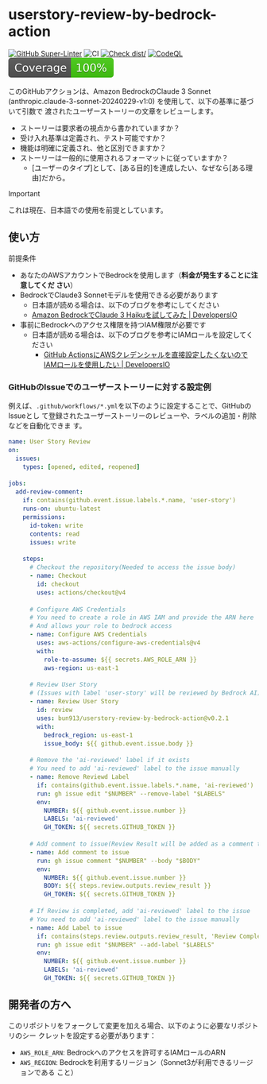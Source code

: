 # userstory-review-by-bedrock-action

[![GitHub Super-Linter](https://github.com/actions/typescript-action/actions/workflows/linter.yml/badge.svg)](https://github.com/super-linter/super-linter)
![CI](https://github.com/actions/typescript-action/actions/workflows/ci.yml/badge.svg)
[![Check dist/](https://github.com/actions/typescript-action/actions/workflows/check-dist.yml/badge.svg)](https://github.com/actions/typescript-action/actions/workflows/check-dist.yml)
[![CodeQL](https://github.com/actions/typescript-action/actions/workflows/codeql-analysis.yml/badge.svg)](https://github.com/actions/typescript-action/actions/workflows/codeql-analysis.yml)
[![Coverage](./badges/coverage.svg)](./badges/coverage.svg)

このGitHubアクションは、Amazon BedrockのClaude 3 Sonnet
(anthropic.claude-3-sonnet-20240229-v1:0) を使用して、以下の基準に基づいて引数で
渡されたユーザーストーリーの文章をレビューします。

- ストーリーは要求者の視点から書かれていますか？
- 受け入れ基準は定義され、テスト可能ですか？
- 機能は明確に定義され、他と区別できますか？
- ストーリーは一般的に使用されるフォーマットに従っていますか？
  - [ユーザーのタイプ]として、[ある目的]を達成したい、なぜなら[ある理由]だから。

> [!IMPORTANT]
>
> これは現在、日本語での使用を前提としています。

## 使い方

前提条件

- あなたのAWSアカウントでBedrockを使用します（**料金が発生することに注意してくだ
  さい**）
- BedrockでClaude3 Sonnetモデルを使用できる必要があります
  - 日本語が読める場合は、以下のブログを参考にしてください
  - [Amazon BedrockでClaude 3 Haikuを試してみた | DevelopersIO](https://dev.classmethod.jp/articles/claude-3-haiku-bedrock/)
- 事前にBedrockへのアクセス権限を持つIAM権限が必要です
  - 日本語が読める場合は、以下のブログを参考にIAMロールを設定してください
    - [GitHub ActionsにAWSクレデンシャルを直接設定したくないのでIAMロールを使用したい | DevelopersIO](https://dev.classmethod.jp/articles/github-actions-aws-sts-credentials-iamrole/)

### GitHubのIssueでのユーザーストーリーに対する設定例

例えば、`.github/workflows/*.yml`を以下のように設定することで、GitHubのIssueとし
て登録されたユーザーストーリーのレビューや、ラベルの追加・削除などを自動化できま
す。

```yml
name: User Story Review
on:
  issues:
    types: [opened, edited, reopened]

jobs:
  add-review-comment:
    if: contains(github.event.issue.labels.*.name, 'user-story')
    runs-on: ubuntu-latest
    permissions:
      id-token: write
      contents: read
      issues: write

    steps:
      # Checkout the repository(Needed to access the issue body)
      - name: Checkout
        id: checkout
        uses: actions/checkout@v4

      # Configure AWS Credentials
      # You need to create a role in AWS IAM and provide the ARN here
      # And allows your role to bedrock access
      - name: Configure AWS Credentials
        uses: aws-actions/configure-aws-credentials@v4
        with:
          role-to-assume: ${{ secrets.AWS_ROLE_ARN }}
          aws-region: us-east-1

      # Review User Story
      # (Issues with label 'user-story' will be reviewed by Bedrock AI)
      - name: Review User Story
        id: review
        uses: bun913/userstory-review-by-bedrock-action@v0.2.1
        with:
          bedrock_region: us-east-1
          issue_body: ${{ github.event.issue.body }}

      # Remove the 'ai-reviewed' label if it exists
      # You need to add 'ai-reviewed' label to the issue manually
      - name: Remove Reviewd Label
        if: contains(github.event.issue.labels.*.name, 'ai-reviewed')
        run: gh issue edit "$NUMBER" --remove-label "$LABELS"
        env:
          NUMBER: ${{ github.event.issue.number }}
          LABELS: 'ai-reviewed'
          GH_TOKEN: ${{ secrets.GITHUB_TOKEN }}

      # Add comment to issue(Review Result will be added as a comment to the issue)
      - name: Add comment to issue
        run: gh issue comment "$NUMBER" --body "$BODY"
        env:
          NUMBER: ${{ github.event.issue.number }}
          BODY: ${{ steps.review.outputs.review_result }}
          GH_TOKEN: ${{ secrets.GITHUB_TOKEN }}

      # If Review is completed, add 'ai-reviewed' label to the issue
      # You need to add 'ai-reviewed' label to the issue manually
      - name: Add Label to issue
        if: contains(steps.review.outputs.review_result, 'Review Completed.')
        run: gh issue edit "$NUMBER" --add-label "$LABELS"
        env:
          NUMBER: ${{ github.event.issue.number }}
          LABELS: 'ai-reviewed'
          GH_TOKEN: ${{ secrets.GITHUB_TOKEN }}
```

## 開発者の方へ

このリポジトリをフォークして変更を加える場合、以下のように必要なリポジトリのシー
クレットを設定する必要があります：

- `AWS_ROLE_ARN`: Bedrockへのアクセスを許可するIAMロールのARN
- `AWS_REGION`: Bedrockを利用するリージョン（Sonnet3が利用できるリージョンである
  こと）
